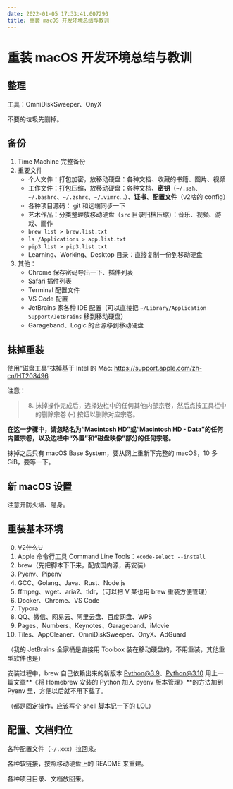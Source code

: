 ```yaml
---
date: 2022-01-05 17:33:41.007290
title: 重装 macOS 开发环境总结与教训
---
```

# 重装 macOS 开发环境总结与教训

## 整理

工具：OmniDiskSweeper、OnyX

不要的垃圾先删掉。

## 备份

1. Time Machine 完整备份
2. 重要文件
   - 个人文件：打包加密，放移动硬盘：各种文档、收藏的书籍、图片、视频
   - 工作文件：打包压缩，放移动硬盘：各种文档、**密钥**（`~/.ssh`、`~/.bashrc`、`~/.zshrc`、`~/.vimrc`...）、**证书**、**配置文件**（v2啥的 config）
   - 各种项目源码： git 和远端同步一下
   - 艺术作品：分类整理放移动硬盘（`src` 目录归档压缩）：音乐、视频、游戏、画作
   - `brew list > brew.list.txt`
   - `ls /Applications > app.list.txt`
   - `pip3 list > pip3.list.txt`
   - Learning、Working、Desktop 目录：直接复制一份到移动硬盘
3. 其他：
   - Chrome 保存密码导出一下、插件列表
   - Safari 插件列表
   - Terminal 配置文件
   - VS Code 配置
   - JetBrains 家各种 IDE 配置（可以直接把 `~/Library/Application Support/JetBrains` 移到移动硬盘）
   - Garageband、Logic 的音源移到移动硬盘

## 抹掉重装

使用“磁盘工具”抹掉基于 Intel 的 Mac: https://support.apple.com/zh-cn/HT208496

注意：

> 8. 抹掉操作完成后，选择边栏中的任何其他内部宗卷，然后点按工具栏中的删除宗卷 (–) 按钮以删除对应宗卷。

**在这一步骤中，请忽略名为“Macintosh HD”或“Macintosh HD - Data”的任何内置宗卷，以及边栏中“外置”和“磁盘映像”部分的任何宗卷。**

抹掉之后只有 macOS Base System，要从网上重新下完整的 macOS，10 多 GiB，要等一下。

## 新 macOS 设置

注意开防火墙、隐身。 

## 重装基本环境

0. ~~V2什么U~~
1. Apple 命令行工具 Command Line Tools：`xcode-select --install`
1. brew（先把脚本下下来，配成国内源，再安装）
1. Pyenv、Pipenv
1. GCC、Golang、Java、Rust、Node.js
1. ffmpeg、wget、aria2、tldr，（可以把 V 某也用 brew 重装方便管理）
1. Docker、Chrome、VS Code
1. Typora
1. QQ、微信、网易云、阿里云盘、百度网盘、WPS
1. Pages、Numbers、Keynotes、Garageband、iMovie
1. Tiles、AppCleaner、OmniDiskSweeper、OnyX、AdGuard

（我的 JetBrains 全家桶是直接用 Toolbox 装在移动硬盘的，不用重装，其他重型软件也是）

安装过程中，brew 自己依赖出来的新版本 Python@3.9、Python@3.10 用上一篇文章**《将 Homebrew 安装的 Python 加入 pyenv 版本管理》**的方法加到 Pyenv 里，方便以后就不用下载了。

（都是固定操作，应该写个 shell 脚本记一下的 LOL）

## 配置、文档归位

各种配置文件（`~/.xxx`）拉回来。

各种软链接，按照移动硬盘上的 README 来重建。

各种项目目录、文档放回来。